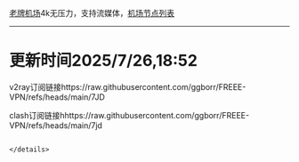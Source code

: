 
[老牌机场](https://www.linghunyun.com/#/register?code=KBcl8cHj)4k无压力，支持流媒体，[机场节点列表](https://github.com/ggborr/FREEE-VPN/blob/main/%E8%8A%82%E7%82%B9%E5%88%97%E8%A1%A8.pdf)
****

# 更新时间2025/7/26,18:52
v2ray订阅链接https://raw.githubusercontent.com/ggborr/FREEE-VPN/refs/heads/main/7JD

clash订阅链接hhttps://raw.githubusercontent.com/ggborr/FREEE-VPN/refs/heads/main/7jd


 
  
``` 
 
</details>

 
